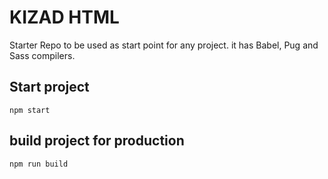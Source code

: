 # KIZAD HTML
Starter Repo to be used as start point for any project. it has Babel, Pug and Sass compilers.

## Start project
<code>npm start</code>

## build project for production
<code>npm run build</code>
